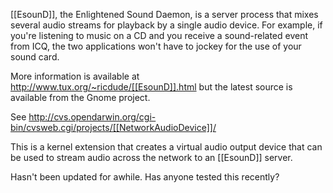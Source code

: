[[EsounD]], the Enlightened Sound Daemon, is a server process that mixes several audio streams for playback by a single audio device. For example, if you're listening to music on a CD and you receive a  sound-related event from ICQ, the two applications won't have to jockey for the use of your sound card.

More information is available at http://www.tux.org/~ricdude/[[EsounD]].html but the latest source is available from the Gnome project.

See http://cvs.opendarwin.org/cgi-bin/cvsweb.cgi/projects/[[NetworkAudioDevice]]/

This is a kernel extension that creates a virtual audio output device that can be used to stream audio across the network to an [[EsounD]] server.

Hasn't been updated for awhile. Has anyone tested this recently?